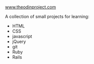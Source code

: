 www.theodinproject.com

A collection of small projects for learning:

* HTML
* CSS
* javascript
* jQuery
* git
* Ruby
* Rails
